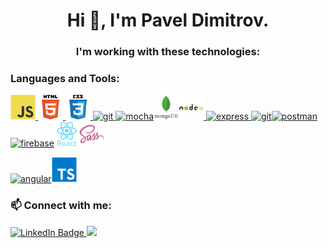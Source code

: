 <h1 align="center">Hi 👋, I'm Pavel Dimitrov.</h1>
<h3 align="center">I'm working with these technologies:</h3>


<h3 align="left">Languages and Tools:</h3>
<p align="left"><!--JavaScript--><a href="https://developer.mozilla.org/en-US/docs/Web/JavaScript" target="_blank" rel="noreferrer"> <img
      src="https://raw.githubusercontent.com/devicons/devicon/master/icons/javascript/javascript-original.svg"
      alt="javascript" width="40" height="40" /></a><!--HTML--><a href="https://www.w3.org/html/" target="_blank" rel="noreferrer"> <img
      src="https://raw.githubusercontent.com/devicons/devicon/master/icons/html5/html5-original-wordmark.svg"
      alt="html5" width="40" height="40" /></a><!--CSS--><a href="https://www.w3schools.com/css/" target="_blank" rel="noreferrer"> <img
      src="https://raw.githubusercontent.com/devicons/devicon/master/icons/css3/css3-original-wordmark.svg" alt="css3"
      width="40" height="40" /> </a><!--Git--><a href="https://git-scm.com/" target="_blank" rel="noreferrer"><img
      src="https://www.vectorlogo.zone/logos/git-scm/git-scm-icon.svg" alt="git" width="40" height="40" /></a><!--Mocha--><a href="https://mochajs.org" target="_blank" rel="noreferrer">
    <img src="https://www.vectorlogo.zone/logos/mochajs/mochajs-icon.svg" alt="mocha" width="40" height="40" /></a><!--Mongo DB--><a href="https://www.mongodb.com/" target="_blank" rel="noreferrer"><img src="https://raw.githubusercontent.com/devicons/devicon/master/icons/mongodb/mongodb-original-wordmark.svg"
      alt="mongodb" width="40" height="40" /></a><!--Node Js--><a href="https://nodejs.org" target="_blank" rel="noreferrer"><img
      src="https://raw.githubusercontent.com/devicons/devicon/master/icons/nodejs/nodejs-original-wordmark.svg"
      alt="nodejs" width="40" height="40" /></a><!--Express--><a href="https://expressjs.com" target="_blank" rel="noreferrer">
    <img src="https://img.shields.io/badge/Express.js-000000?style=for-the-badge&logo=express&logoColor=white"
      alt="express" width="70" height="30" /> </a> <a href="https://git-scm.com/" target="_blank" rel="noreferrer">
    <img src="https://www.vectorlogo.zone/logos/git-scm/git-scm-icon.svg" alt="git" width="40" height="40" /></a><!--Postman--><a href="https://postman.com" target="_blank" rel="noreferrer"><img
      src="https://www.vectorlogo.zone/logos/getpostman/getpostman-icon.svg" alt="postman" width="40" height="40" /></a><!--Firebase--><a href="https://firebase.google.com/" target="_blank" rel="noreferrer"> <img
      src="https://www.vectorlogo.zone/logos/firebase/firebase-icon.svg" alt="firebase" width="40" height="40" /></a><!--React--><a href="https://reactjs.org/" target="_blank" rel="noreferrer"><img
      src="https://raw.githubusercontent.com/devicons/devicon/master/icons/react/react-original-wordmark.svg"
      alt="react" width="40" height="40" /></a><!--Sass--><a href="https://sass-lang.com" target="_blank" rel="noreferrer"><img
      src="https://raw.githubusercontent.com/devicons/devicon/master/icons/sass/sass-original.svg" alt="sass" width="40"
      height="40" /></a></p><!--Angular--><a href="https://angular.io" target="_blank" rel="noreferrer"><img
    src="https://angular.io/assets/images/logos/angular/angular.svg" alt="angular" width="40" height="40" /></a><!--Typescript--><a href="https://www.typescriptlang.org/" target="_blank" rel="noreferrer"><img src="https://raw.githubusercontent.com/devicons/devicon/master/icons/typescript/typescript-original.svg" alt="typescript" width="40" height="40" /></a>

<h3>📫 Connect with me:</h3>
<div id="badges">
  <a href="https://www.linkedin.com/in/pavel-dimitrov-b6a503229/">
    <img src="https://img.shields.io/badge/LinkedIn-blue?style=for-the-badge&logo=linkedin&logoColor=white"
      alt="LinkedIn Badge" />
  </a>

  <a href="mailto:2heads.pd@gmail.com">
    <img src="https://img.shields.io/badge/Gmail-D14836?style=for-the-badge&logo=gmail&logoColor=white">
  </a>
</div>
